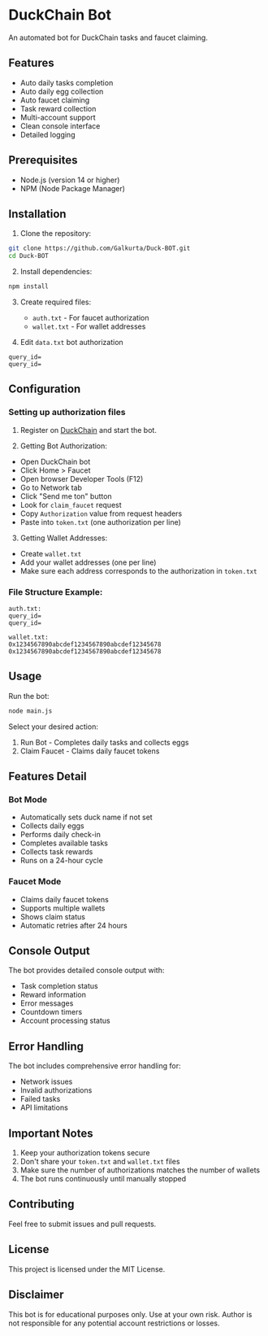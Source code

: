 # DuckChain Bot

An automated bot for DuckChain tasks and faucet claiming.

## Features

- Auto daily tasks completion
- Auto daily egg collection
- Auto faucet claiming
- Task reward collection
- Multi-account support
- Clean console interface
- Detailed logging

## Prerequisites

- Node.js (version 14 or higher)
- NPM (Node Package Manager)

## Installation

1. Clone the repository:

```bash
git clone https://github.com/Galkurta/Duck-BOT.git
cd Duck-BOT
```

2. Install dependencies:

```bash
npm install
```

3. Create required files:

   - `auth.txt` - For faucet authorization
   - `wallet.txt` - For wallet addresses

4. Edit `data.txt` bot authorization

```
query_id=
query_id=
```

## Configuration

### Setting up authorization files

1. Register on [DuckChain](https://t.me/DuckChain_bot/quack?startapp=vU81rJH9) and start the bot.

2. Getting Bot Authorization:

- Open DuckChain bot
- Click Home > Faucet
- Open browser Developer Tools (F12)
- Go to Network tab
- Click "Send me ton" button
- Look for `claim_faucet` request
- Copy `Authorization` value from request headers
- Paste into `token.txt` (one authorization per line)

3. Getting Wallet Addresses:

- Create `wallet.txt`
- Add your wallet addresses (one per line)
- Make sure each address corresponds to the authorization in `token.txt`

### File Structure Example:

```plaintext
auth.txt:
query_id=
query_id=

wallet.txt:
0x1234567890abcdef1234567890abcdef12345678
0x1234567890abcdef1234567890abcdef12345678
```

## Usage

Run the bot:

```bash
node main.js
```

Select your desired action:

1. Run Bot - Completes daily tasks and collects eggs
2. Claim Faucet - Claims daily faucet tokens

## Features Detail

### Bot Mode

- Automatically sets duck name if not set
- Collects daily eggs
- Performs daily check-in
- Completes available tasks
- Collects task rewards
- Runs on a 24-hour cycle

### Faucet Mode

- Claims daily faucet tokens
- Supports multiple wallets
- Shows claim status
- Automatic retries after 24 hours

## Console Output

The bot provides detailed console output with:

- Task completion status
- Reward information
- Error messages
- Countdown timers
- Account processing status

## Error Handling

The bot includes comprehensive error handling for:

- Network issues
- Invalid authorizations
- Failed tasks
- API limitations

## Important Notes

1. Keep your authorization tokens secure
2. Don't share your `token.txt` and `wallet.txt` files
3. Make sure the number of authorizations matches the number of wallets
4. The bot runs continuously until manually stopped

## Contributing

Feel free to submit issues and pull requests.

## License

This project is licensed under the MIT License.

## Disclaimer

This bot is for educational purposes only. Use at your own risk. Author is not responsible for any potential account restrictions or losses.
